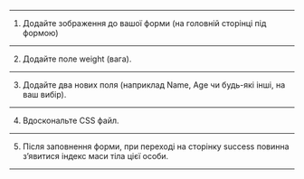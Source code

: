 -----------------------------------------------------------
1. Додайте зображення до вашої форми 
    (на головній сторінці під формою)
-----------------------------------------------------------
2. Додайте поле weight (вага).
-----------------------------------------------------------
3. Додайте два нових поля 
    (наприклад Name, Age чи будь-які інші, на ваш вибір).
-----------------------------------------------------------
4. Вдоскональте СSS файл.
-----------------------------------------------------------
5. Після заповнення форми, при переході на сторінку 
    success повинна з’явитися індекс маси тіла цієї особи.
-----------------------------------------------------------
